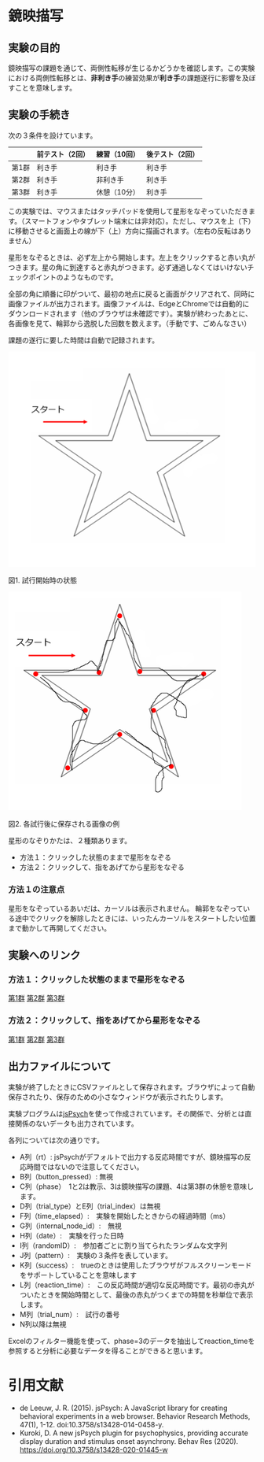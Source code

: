# 鏡映描写

## 実験の目的

鏡映描写の課題を通じて、両側性転移が生じるかどうかを確認します。この実験における両側性転移とは、**非利き手**の練習効果が**利き手**の課題遂行に影響を及ぼすことを意味します。

## 実験の手続き

次の３条件を設けています。

| | 前テスト（2回） | 練習（10回） | 後テスト（2回） |
----|----|----|---- 
| 第1群 | 利き手 | 利き手 | 利き手 |
| 第2群 | 利き手 | 非利き手 | 利き手 |
| 第3群 | 利き手 | 休憩（10分） | 利き手 |

この実験では、マウスまたはタッチパッドを使用して星形をなぞっていただきます。（スマートフォンやタブレット端末には非対応）。ただし、マウスを上（下）に移動させると画面上の線が下（上）方向に描画されます。（左右の反転はありません）

星形をなぞるときは、必ず左上から開始します。左上をクリックすると赤い丸がつきます。星の角に到達すると赤丸がつきます。必ず通過しなくてはいけないチェックポイントのようなものです。

全部の角に順番に印がついて、最初の地点に戻ると画面がクリアされて、同時に画像ファイルが出力されます。画像ファイルは、EdgeとChromeでは自動的にダウンロードされます（他のブラウザは未確認です）。実験が終わったあとに、各画像を見て、輪郭から逸脱した回数を数えます。（手動です、ごめんなさい）

課題の遂行に要した時間は自動で記録されます。

![スタート時の画像](start_img_for_manual.png "スタート時の画像")

図1. 試行開始時の状態
 
![出力される画像のサンプル](result_for_manual.png "出力される画像のサンプル")

図2. 各試行後に保存される画像の例

星形のなぞりかたは、２種類あります。

- 方法１：クリックした状態のままで星形をなぞる
- 方法２：クリックして、指をあげてから星形をなぞる

### 方法１の注意点

星形をなぞっているあいだは、カーソルは表示されません。
輪郭をなぞっている途中でクリックを解除したときには、いったんカーソルをスタートしたい位置まで動かして再開してください。

## 実験へのリンク

### 方法１：クリックした状態のままで星形をなぞる

[第1群](MirrorDrawing.html?pattern=1&mouse_style=1)
[第2群](MirrorDrawing.html?pattern=2&mouse_style=1)
[第3群](MirrorDrawing.html?pattern=3&mouse_style=1&rest_time=1)

### 方法２：クリックして、指をあげてから星形をなぞる

[第1群](MirrorDrawing.html?pattern=1&mouse_style=2)
[第2群](MirrorDrawing.html?pattern=2&mouse_style=2)
[第3群](MirrorDrawing.html?pattern=3&mouse_style=2&rest_time=1)

## 出⼒ファイルについて

実験が終了したときにCSVファイルとして保存されます。ブラウザによって自動保存されたり、保存のための小さなウィンドウが表示されたりします。

実験プログラムは[jsPsych](https://www.jspsych.org/)を使って作成されています。その関係で、分析とは直接関係のないデータも出力されています。

各列については次の通りです。

- A列（rt）: jsPsychがデフォルトで出力する反応時間ですが、鏡映描写の反応時間ではないので注意してください。
- B列（button_pressed）: 無視
- C列（phase）　1と2は教示、3は鏡映描写の課題、4は第3群の休憩を意味します。
- D列（trial_type）とE列（trial_index）は無視
- F列（time_elapsed）:　実験を開始したときからの経過時間（ms）
- G列（internal_node_id）:　無視
- H列（date）:　実験を行った日時
- I列（randomID）:　参加者ごとに割り当てられたランダムな文字列
- J列（pattern）:　実験の３条件を表しています。
- K列（success）:　trueのときは使用したブラウザがフルスクリーンモードをサポートしていることを意味します
- L列（reaction_time）:　この反応時間が適切な反応時間です。最初の赤丸がついたときを開始時間として、最後の赤丸がつくまでの時間を秒単位で表示します。
- M列（trial_num）:　試行の番号
- N列以降は無視

Excelのフィルター機能を使って、phase=3のデータを抽出してreaction_timeを参照すると分析に必要なデータを得ることができると思います。

# 引用文献
- de Leeuw, J. R. (2015). jsPsych: A JavaScript library for creating behavioral experiments in a web browser. Behavior Research Methods, 47(1), 1-12. doi:10.3758/s13428-014-0458-y.
- Kuroki, D. A new jsPsych plugin for psychophysics, providing accurate display duration and stimulus onset asynchrony. Behav Res (2020). https://doi.org/10.3758/s13428-020-01445-w
